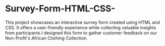 # Survey-Form-HTML-CSS-
This project showcases an interactive survey form created using HTML and CSS. It offers a user-friendly experience while collecting valuable insights from participants.I designed this form to gather customer feedback on our Non-Profit's African Clothing Collection. 
